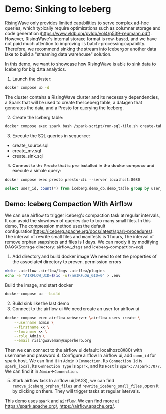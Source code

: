 # Demo: Sinking to Iceberg

RisingWave only provides limited capabilities to serve complex ad-hoc queries, which typically require optimizations such as columnar storage and code generation (https://www.vldb.org/pvldb/vol4/p539-neumann.pdf). However, RisingWave's internal storage format is row-based, and we have not paid much attention to improving its batch-processing capability. Therefore, we recommend sinking the stream into Iceberg or another data lake to build a "streaming data warehouse" solution.

In this demo, we want to showcase how RisingWave is able to sink data to Iceberg for big data analytics.

1. Launch the cluster:

```sh
docker compose up -d
```

The cluster contains a RisingWave cluster and its necessary dependencies, a Spark that will be used to create the Iceberg table, a datagen that generates the data, and a Presto for querying the Iceberg.


2. Create the Iceberg table:

```sh
docker compose exec spark bash /spark-script/run-sql-file.sh create-table
```

3. Execute the SQL queries in sequence:

- create_source.sql
- create_mv.sql
- create_sink.sql

4. Connect to the Presto that is pre-installed in the docker compose and execute a simple query:

```
docker compose exec presto presto-cli --server localhost:8080
```

```sql
select user_id, count(*) from iceberg.demo_db.demo_table group by user_id
```

## Demo: Iceberg Compaction With Airflow

We can use airflow to trigger iceberg's compaction task at regular intervals, It can avoid the slowdown of queries due to too many small files.
In this demo, The compression method uses the default configuration(https://iceberg.apache.org/docs/latest/spark-procedures). The interval of
rewrite small files and manifests is 1 hours, The interval of remove orphan snapshots and files is 1 days. We can modiy it by modifying DAGS(Storage directory: airflow_dags and iceberg-compaction-sql)
1. Add directory and build docker image
We need to set the properties of the associated directory to prevent permission errors
```sh
mkdir .airflow .airflow/logs .airflow/plugins
echo -e "AIRFLOW_UID=$(id -u)\nAIRFLOW_GID=0" > .env
```

Build the image, and start docker
```sh
docker-compose up --build
```
2. Build sink like the last demo
3. Connect to the airflow ui
We need create an user for airflow ui
```sh
docker compose exec airflow-webserver \airflow users create \
    --username admin \
    --firstname xx \
    --lastname xx \
    --role Admin \
    --email risingwaveman@superhero.org
```
Then we can connect to the airflow ui(default: localhost:8080) with username and password
4. Configure airflow 
In airflow ui, add `conn_id` for spark host. We can find it in `Admin`->`Connection`. Its `Connection Id` is `spark_local`, its `Connection Type` is `Spark`, and its `Host` is `spark://spark:7077`.
We can find it in `Admin`->`Connection`.

5. Stark airflow task
In airflow ui(DAGS), we can find `remove_iceberg_orphan_files` and `rewrite_iceberg_small_files` ,open it by clicking on them. They will trigger tasks at regular intervals.

This demo uses `spark` and `airflow`. We can find more at https://spark.apache.org/, https://airflow.apache.org/.

